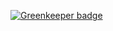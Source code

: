 

[![Greenkeeper badge](https://badges.greenkeeper.io/dimichgh/oja-selling-example.svg)](https://greenkeeper.io/)
